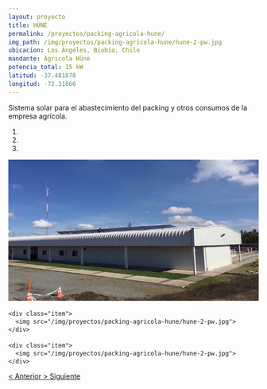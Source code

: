 ```yaml
---
layout: proyecto
title: HÜNE
permalink: /proyectos/packing-agricola-hune/
img_path: /img/proyectos/packing-agricola-hune/hune-2-pw.jpg
ubicacion: Los Ángeles, Biobío, Chile
mandante: Agricola Hüne
potencia_total: 15 kW
latitud: -37.481878
longitud: -72.31866
---
```


Sistema solar para el abastecimiento del packing y otros consumos de la empresa agrícola.



<div id="myCarousel" class="carousel slide" data-ride="carousel">
  <!-- Indicators -->
  <ol class="carousel-indicators">
    <li data-target="#myCarousel" data-slide-to="0" class="active"></li>
    <li data-target="#myCarousel" data-slide-to="1"></li>
    <li data-target="#myCarousel" data-slide-to="2"></li>
  </ol>

  <!-- Imagenes de Los Proyectos -->
  <div class="carousel-inner">
    <div class="item active">
      <img src="/img/proyectos/packing-agricola-hune/hune-2-pw.jpg">
    </div>

    <div class="item">
      <img src="/img/proyectos/packing-agricola-hune/hune-2-pw.jpg">
    </div>

    <div class="item">
      <img src="/img/proyectos/packing-agricola-hune/hune-2-pw.jpg">
    </div>
  </div>

  <!-- Left and right controls -->
  <a class="left carousel-control" href="#myCarousel" data-slide="prev">
    <span class="glyphicon glyphicon-chevron-left"><</span>
    <span class="sr-only">Anterior</span>
  </a>
  <a class="right carousel-control" href="#myCarousel" data-slide="next">
    <span class="glyphicon glyphicon-chevron-right">></span>
    <span class="sr-only">Siguiente</span>
  </a>
</div>
